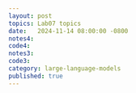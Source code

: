 ```yaml
---
layout: post
topics: Lab07 topics
date:   2024-11-14 08:00:00 -0800
notes4: 
code4: 
notes3: 
code3: 
category: large-language-models
published: true
---
```

